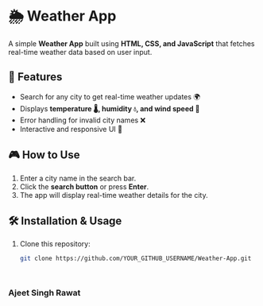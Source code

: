 # 🌦 Weather App  

A simple **Weather App** built using **HTML, CSS, and JavaScript** that fetches real-time weather data based on user input.  

## 🚀 Features  
- Search for any city to get real-time weather updates 🌍  
- Displays **temperature 🌡️, humidity 💧, and wind speed 💨**  
- Error handling for invalid city names ❌  
- Interactive and responsive UI 🎨  

## 🎮 How to Use  
1. Enter a city name in the search bar.  
2. Click the **search button** or press **Enter**.  
3. The app will display real-time weather details for the city.  

## 🛠 Installation & Usage  
1. Clone this repository:  
   ```sh
   git clone https://github.com/YOUR_GITHUB_USERNAME/Weather-App.git




### Ajeet Singh Rawat
